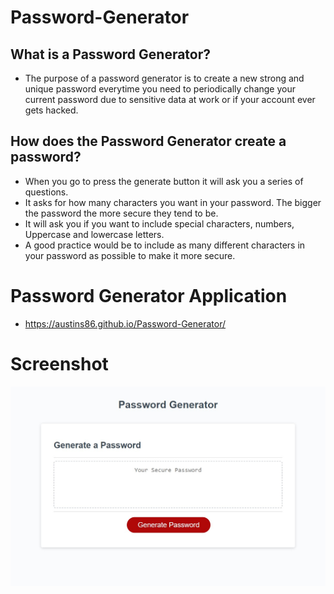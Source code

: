 # Password-Generator

## What is a Password Generator? 

- The purpose of a password generator is to create a new strong and unique password everytime you need to periodically 
change your current password due to sensitive data at work or if your account ever gets hacked. 

## How does the Password Generator create a password?

- When you go to press the generate button it will ask you a series of questions.
- It asks for how many characters you want in your password. The bigger the password the more secure they tend to be. 
- It will ask you if you want to include special characters, numbers, Uppercase and lowercase letters.
- A good practice would be to include as many different characters in your password as possible to make it more secure. 


# Password Generator Application
- https://austins86.github.io/Password-Generator/

# Screenshot
![Screenshot](https://github.com/AustinS86/Password-Generator/blob/main/Assets/Password-Generator-Screenshot.jpg)
